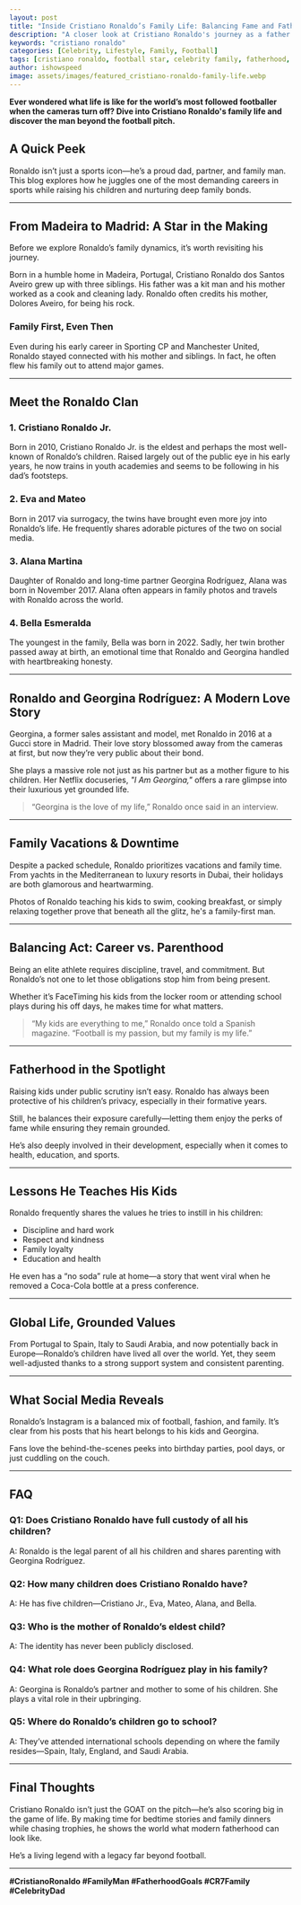 ```yaml
---
layout: post
title: "Inside Cristiano Ronaldo’s Family Life: Balancing Fame and Fatherhood"
description: "A closer look at Cristiano Ronaldo's journey as a father and global icon—how he balances career, family, and legacy."
keywords: "cristiano ronaldo"
categories: [Celebrity, Lifestyle, Family, Football]
tags: [cristiano ronaldo, football star, celebrity family, fatherhood, lifestyle]
author: ishowspeed
image: assets/images/featured_cristiano-ronaldo-family-life.webp
---
```


**Ever wondered what life is like for the world’s most followed footballer when the cameras turn off? Dive into Cristiano Ronaldo's family life and discover the man beyond the football pitch.**

## A Quick Peek
Ronaldo isn’t just a sports icon—he’s a proud dad, partner, and family man. This blog explores how he juggles one of the most demanding careers in sports while raising his children and nurturing deep family bonds.

---

## From Madeira to Madrid: A Star in the Making
Before we explore Ronaldo’s family dynamics, it’s worth revisiting his journey.

Born in a humble home in Madeira, Portugal, Cristiano Ronaldo dos Santos Aveiro grew up with three siblings. His father was a kit man and his mother worked as a cook and cleaning lady. Ronaldo often credits his mother, Dolores Aveiro, for being his rock.

### Family First, Even Then
Even during his early career in Sporting CP and Manchester United, Ronaldo stayed connected with his mother and siblings. In fact, he often flew his family out to attend major games.

---

## Meet the Ronaldo Clan
### 1. **Cristiano Ronaldo Jr.**
Born in 2010, Cristiano Ronaldo Jr. is the eldest and perhaps the most well-known of Ronaldo’s children. Raised largely out of the public eye in his early years, he now trains in youth academies and seems to be following in his dad’s footsteps.

### 2. **Eva and Mateo**
Born in 2017 via surrogacy, the twins have brought even more joy into Ronaldo’s life. He frequently shares adorable pictures of the two on social media.

### 3. **Alana Martina**
Daughter of Ronaldo and long-time partner Georgina Rodríguez, Alana was born in November 2017. Alana often appears in family photos and travels with Ronaldo across the world.

### 4. **Bella Esmeralda**
The youngest in the family, Bella was born in 2022. Sadly, her twin brother passed away at birth, an emotional time that Ronaldo and Georgina handled with heartbreaking honesty.

---

## Ronaldo and Georgina Rodríguez: A Modern Love Story
Georgina, a former sales assistant and model, met Ronaldo in 2016 at a Gucci store in Madrid. Their love story blossomed away from the cameras at first, but now they’re very public about their bond.

She plays a massive role not just as his partner but as a mother figure to his children. Her Netflix docuseries, *"I Am Georgina,"* offers a rare glimpse into their luxurious yet grounded life.

> “Georgina is the love of my life,” Ronaldo once said in an interview.

---

## Family Vacations & Downtime
Despite a packed schedule, Ronaldo prioritizes vacations and family time. From yachts in the Mediterranean to luxury resorts in Dubai, their holidays are both glamorous and heartwarming.

Photos of Ronaldo teaching his kids to swim, cooking breakfast, or simply relaxing together prove that beneath all the glitz, he's a family-first man.

---

## Balancing Act: Career vs. Parenthood
Being an elite athlete requires discipline, travel, and commitment. But Ronaldo’s not one to let those obligations stop him from being present.

Whether it’s FaceTiming his kids from the locker room or attending school plays during his off days, he makes time for what matters.

> “My kids are everything to me,” Ronaldo once told a Spanish magazine. “Football is my passion, but my family is my life.”

---

## Fatherhood in the Spotlight
Raising kids under public scrutiny isn’t easy. Ronaldo has always been protective of his children’s privacy, especially in their formative years.

Still, he balances their exposure carefully—letting them enjoy the perks of fame while ensuring they remain grounded.

He’s also deeply involved in their development, especially when it comes to health, education, and sports.

---

## Lessons He Teaches His Kids
Ronaldo frequently shares the values he tries to instill in his children:

- Discipline and hard work
- Respect and kindness
- Family loyalty
- Education and health

He even has a “no soda” rule at home—a story that went viral when he removed a Coca-Cola bottle at a press conference.

---

## Global Life, Grounded Values
From Portugal to Spain, Italy to Saudi Arabia, and now potentially back in Europe—Ronaldo’s children have lived all over the world. Yet, they seem well-adjusted thanks to a strong support system and consistent parenting.

---

## What Social Media Reveals
Ronaldo’s Instagram is a balanced mix of football, fashion, and family. It’s clear from his posts that his heart belongs to his kids and Georgina.

Fans love the behind-the-scenes peeks into birthday parties, pool days, or just cuddling on the couch.

---

## FAQ

### Q1: Does Cristiano Ronaldo have full custody of all his children?
A: Ronaldo is the legal parent of all his children and shares parenting with Georgina Rodríguez.

### Q2: How many children does Cristiano Ronaldo have?
A: He has five children—Cristiano Jr., Eva, Mateo, Alana, and Bella.

### Q3: Who is the mother of Ronaldo’s eldest child?
A: The identity has never been publicly disclosed.

### Q4: What role does Georgina Rodríguez play in his family?
A: Georgina is Ronaldo’s partner and mother to some of his children. She plays a vital role in their upbringing.

### Q5: Where do Ronaldo’s children go to school?
A: They’ve attended international schools depending on where the family resides—Spain, Italy, England, and Saudi Arabia.

---

## Final Thoughts
Cristiano Ronaldo isn’t just the GOAT on the pitch—he’s also scoring big in the game of life. By making time for bedtime stories and family dinners while chasing trophies, he shows the world what modern fatherhood can look like.

He’s a living legend with a legacy far beyond football.

---

**#CristianoRonaldo #FamilyMan #FatherhoodGoals #CR7Family #CelebrityDad**

